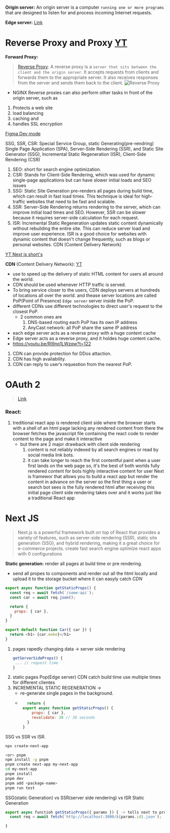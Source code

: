 
**Origin server:** An origin server is a computer `running one or more programs` that are designed to listen for and process incoming Internet requests.

**Edge server:** [Link](https://youtu.be/yOP5-3_WFus?si=8LctVNyXOlkwVncR)

# Reverse Proxy and Proxy [YT](https://youtu.be/4NB0NDtOwIQ?si=jk4L4uVX6TCEv7rO)
**Forward Proxy:** 
> [Reverse Proxy](https://www.indusface.com/blog/what-is-reverse-proxy/): A reverse proxy is a `server that sits between the client and the origin server`. It accepts requests from clients and forwards them to the appropriate server. It also receives responses from the server and sends them back to the client.
![Reverse Proxy](https://www.indusface.com/wp-content/uploads/2023/04/Forward-proxy-vs-reverse-proxy-1.png)
- NGINX 
Reverse proxies can also perform other tasks in front of the origin server, such as 
1. Protects a web site
2. load balancing
3. caching and
4. handles SSL encryption


[Figma Dev mode](https://help.figma.com/hc/en-us/sections/15023066873239-Dev-Mode)

SSG, SSR, CSR: Special Service Group, static Generating(pre-rendring)
Single Page Application (SPA), Server-Side Rendering (SSR), and Static Site Generator (SSG), Incremental Static Regeneration (ISR), Client-Side Rendering (CSR)
1. SEO: short for search engine optimization.
2. CSR: Stands for Client-Side Rendering, which was used for dynamic single-page applications but can have slower initial loads and SEO issues
3. SSG: Static Site Generation pre-renders all pages during build time, which can result in fast load times. This technique is ideal for high-traffic websites that need to be fast and scalable.
4. SSR: Server-Side Rendering returns rendering to the server, which can improve initial load times and SEO. However, SSR can be slower because it requires server-side calculation for each request.
5. ISR: Incremental Static Regeneration updates static content dynamically without rebuilding the entire site. This can reduce server load and improve user experience. ISR is a good choice for websites with dynamic content that doesn't change frequently, such as blogs or personal websites.
CDN (Content Delivery Network)


[YT Next js short's](https://www.youtube.com/shorts/Rpr-epDYNN4)


**CDN** (Content Delivery Network):  [YT](https://youtu.be/RI9np1LWzqw?si=HcTgz8PJ6yW7eHiu)
  - use to speed up the delivery of static HTML content for users all around the world.
  - CDN should be used whenever HTTP traffic is served.
  - To bring service closer to the users, CDN deploys servers at hundreds of locations all over the world. and thease server locations are called PoP(Point of Presence) `Edge server` server inside the PoP.
  - different CDNs use different technologies to direct user's request to the closest PoP.
    - 2 common ones are 
        1. DNS-based routing each PoP has its own IP address
        2. AnyCast network: all PoP share the same IP address
   - each edge server acts as a reverse proxy with a huge content cache
   - Edge server acts as a reverse proxy, and it holdes huge content cache.
   - https://youtu.be/RI9np1LWzqw?t=122

1. CDN can provide protection for DDos attaction.
2. CDN has high availability.
3. CDN can reply to user’s requestion from the nearest PoP.


# OAuth 2
> [Link](https://youtu.be/ZV5yTm4pT8g?si=CnamTMzd1l0s4gDA)

### React:
1. treditional react app is rendered client side where the browser starts with a shell of an html page lacking any rendered content from there the browser fetches the javascript file containing the react code to render content to the page and make it interactive 
   - but there are 2 major drawback with client side rendering
     1. content is not reliably indexed by all search engines or read by social media link bots.
     2. it can take longer to reach the first contentful paint when a user first lands on the web page 
so, it's the best of both worlds fully rendered content for bots highly interactive content for user
Next is framewor that allows you to build a react app but render the content in advance on the server so the first thing a user or search bot sees is the fully rendered html after receiving this initial page client side rendering takes over and it works just like a traditional React app


# Next JS
> Next.js is a powerful framework built on top of React that provides a variety of features, such as server-side rendering (SSR), static site generation (SSG), and hybrid rendering, making it a great choice for e-commerce projects.
> create fast search engine optimize react apps with 0 configurations

**Static generation:** render all pages at build time or pre rendering.
  - send all propes to components and render out all the html locally and upload it to the storage bucket where it can easyly catch *CDN* 
  ```javascript
  export async function getStaticProps() {
    const req = await fetch(`/some-api`);
    const car = await req.json();

    return {
      props: { car },
    }
  }

  export default function Car({ car }) {
    return <h1> {car.make}</h1>
  }
  ```
1. pages rapedly changing data -> server side rendering
   ```javascript
   getServerSideProps() {
    ... // request time
   }
   ```
2. static pages Pop(Edge server) CDN catch 
   build time use multiple times for different clientes
3. INCREMENTAL STATIC REGENERATION ->
   - re-generate single pages in the background.
   - ```javascript
        return {
      export async function getStaticProps() {
          props: { car },
          revalidate: 30 // 30 seconds
        }
      }
     ```


SSG vs SSR vs ISR.


```bash
npx create-next-app

<or> pnpm
npm install -g pnpm
pnpm create next-app my-next-app
cd my-next-app
pnpm install
pnpm dev
pnpm add <package-name>
pnpm run test
```


SSG(static Generation) vs SSR(server side rendering) vs ISR
Static Generation
```javascript
export async functioh getStaticProps({ params }) { -> tells next to prerender page
  const req = await fetch(`http://localhost:3000/${params.id}.json`);

}
```



